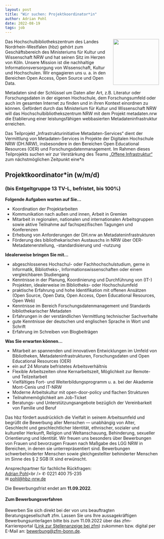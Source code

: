 ```yaml
---
layout: post
title: "Wir suchen: Projektkoordinator*in"
author: Adrian Pohl
date: 2022-08-19
tags: job
---
```


<img style="float: right; width:150px !important;" src="https://lobid.org/images/hbz.png">

Das Hochschulbibliothekszentrum des Landes Nordrhein-Westfalen (hbz) gehört zum Geschäftsbereich des Ministeriums für Kultur und Wissenschaft NRW und hat seinen Sitz im Herzen von Köln. Unsere Mission ist die nachhaltige Informationsversorgung von Wissenschaft, Kultur und Hochschulen. Wir engagieren uns u. a. in den Bereichen Open Access, Open Source und Open Data. 

Metadaten sind der Schlüssel um Daten aller Art, z.B. Literatur oder Forschungsdaten in der eigenen Hochschule, dem Forschungsumfeld oder auch im gesamten Internet zu finden und in ihren Kontext einordnen zu können.  Gefördert durch das Ministerium für Kultur und Wissenschaft NRW will das Hochschulbibliothekszentrum NRW mit dem Projekt metadaten.nrw die Etablierung einer leistungsfähigen webbasierten Metadateninfrastruktur erreichen.

Das Teilprojekt „Infrastrukturinitiative Metadaten-Services“ dient der Vermittlung von Metadaten-Services in Projekte der Digitalen Hochschule NRW (DH.NRW), insbesondere in den Bereichen Open Educational Resources (OER) und Forschungsdatenmanagement. Im Rahmen dieses Teilprojekts suchen wir zur Verstärkung des Teams [„Offene Infrastruktur“](https://www.hbz-nrw.de/produkte/linked-open-data) zum nächstmöglichen Zeitpunkt eine*n

## Projektkoordinator*in (w/m/d)
### (bis Entgeltgruppe 13 TV-L, befristet, bis 100%)

**Folgende Aufgaben warten auf Sie…**

* Koordination der Projektarbeiten
* Kommunikation nach außen und innen, Arbeit in Gremien
* Mitarbeit in regionalen, nationalen und internationalen Arbeitsgruppen sowie aktive Teilnahme auf fachspezifischen Tagungen und Konferenzen
* Erhebung von Anforderungen der DH.nrw an Metadateninfrastrukturen
* Förderung des bibliothekarischen Austauschs in NRW über OER-Metadatenerstellung, -standardisierung und -nutzung

**Idealerweise bringen Sie mit…**

* abgeschlossenes Hochschul- oder Fachhochschulstudium, gerne in Informatik, Bibliotheks-, Informationswissenschaften oder einem vergleichbaren Studiengang
* Kenntnisse in der Planung, Koordinierung und Durchführung von (IT-) Projekten, idealerweise im Bibliotheks- oder Hochschulumfeld
* praktische Erfahrung und hohe Identifikation mit offenen Ansätzen (Open Source, Open Data, Open Access, Open Educational Resources, Open Web)
* Kenntnisse im Bereich Forschungsdatenmanagement und Standards bibliothekarischer Metadaten
* Erfahrungen in der verständlichen Vermittlung technischer Sachverhalte
* gute Kenntnisse der deutschen und englischen Sprache in Wort und Schrift
* Erfahrung im Schreiben von Blogbeiträgen

**Was Sie erwarten können…**

* Mitarbeit an spannenden und innovativen Entwicklungen im Umfeld von Bibliotheken, Metadateninfrastrukturen, Forschungsdaten und Open Educational Resources (OER)
* ein auf 24 Monate befristetes Arbeitsverhältnis
* Flexible Arbeitszeiten ohne Kernarbeitszeit, Möglichkeit zur Remote- und Teilzeitarbeit
* Vielfältiges Fort- und Weiterbildungsprogramm u. a. bei der Akademie Mont-Cenis und IT-NRW
* Moderne Arbeitskultur mit open-door-policy und flachen Strukturen
* Teilnahmemöglichkeit am Job-Ticket
* Beratungs- und Unterstützungsangebote bezüglich der Vereinbarkeit von Familie und Beruf

Das hbz fördert ausdrücklich die Vielfalt in seinem Arbeitsumfeld und begrüßt die Bewerbung aller Menschen — unabhängig von Alter, Geschlecht und geschlechtlicher Identität, ethnischer, sozialer und kultureller Herkunft, Religion und Weltanschauung, Behinderung, sexueller Orientierung und Identität. Wir freuen uns besonders über Bewerbungen von Frauen und bevorzugen Frauen nach Maßgabe des LGG NRW in Bereichen, in denen sie unterrepräsentiert sind. Bewerbungen schwerbehinderter Menschen sowie gleichgestellter behinderter Menschen im Sinne des § 2 SGB IX sind erwünscht.

Ansprechpartner für fachliche Rückfragen:<br />
[Adrian Pohl](https://lobid.org/team/ap#!)<br />
✆ 0221 400 75-235<br />
✉ pohl@hbz-nrw.de  

Die Bewerbungsfrist endet am **11.09.2022**.

#### Zum Bewerbungsverfahren

Bewerben Sie sich direkt bei der von uns beauftragten Beratungsgesellschaft zfm. Lassen Sie uns Ihre aussagekräftigen Bewerbungsunterlagen bitte bis zum 11.09.2022 über das zfm-Karriereportal ([Link zur Stellenanzeige bei zfm](https://www.zfm-bonn.de/jobs/stellenangebote/stellenangebot/?job=projektkoordinator-in-w+m+d-hochschulbibliothekszentrum-des-landes-nordrhein-westfalen)) zukommen bzw. digital per E-Mail an: bewerbung@zfm-bonn.de.
